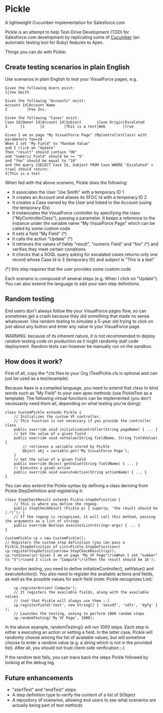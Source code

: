 Pickle
======

A lightweight Cucumber implementation for Salesforce.com

Pickle is an attempt to help Test-Drive Development (TDD) for Salesforce.com development by replicating some of [Cucumber](http://cukes.info/) (an automatic testing tool for Ruby) features to Apex.

Things you can do with Pickle:

Create testing scenarios in plain English
-------
Use scenarios in plain English to test your VisualForce pages, e.g.

    Given the following Users exist:
    1|Joe Smith
    
    Given the following "Accounts" exist:
    Account Id|Account Name
    2         |Foo Inc.
     
    Given the following "Cases" exist:
    Case Id|Owner Id|Account Id|Subject       |Case Origin|Escalated
    3      |1       |2         |This is a test|Web        |true
     
    Given I am on page "My VisualForce Page" (MyControllerClass) with parameters foo=24
    When I set "My Field" to "Random Value"
    and I click on "Update"
    Then "result" should contain "OK"
    and "numeric Field" should be >= "5"
    and "foo" should be equal to "24"
    and the query [SELECT Case Id, Subject FROM Case WHERE "Escalated" = true] should return:
    3|This is a test

When fed with the above scenario, Pickle does the following:
- It associates the User "Joe Smith" with a temporary ID 1
- It creates an Account and aliases its SFDC Id with a temporary ID 2
- It creates a Case owned by the User and linked to the Account (using the temporary IDs)
- It instanciates the VisualForce controller by specifying the class ("MyControllerClass"), passing a parameter. It keeps a reference to the instance under the variable name "My VisualForce Page" which can be called by some custom code
- It sets a field "My Field" (*)
- It calls the action "Update" (*)
- It retrieves the values of fields "result", "numeric Field" and "foo" (*) and verifies they meet certain conditions
- It checks that a SOQL query asking for escalated cases returns only one record whose Case Id is 3 (temporary ID) and subject is "This is a test"

(*) this step requires that the user provides some custom code

Each scenario is composed of several steps (e.g. When I click on "Update"). You can also extend the language to add your own step definitions.

Random testing
-----
End users don't always follow the your VisualForce pages flow, so can sometimes get a crash because they did something that made no sense whatsoever. Use random testing to simulate a 5-year old trying to click on just about any button and enter any value in your VisualForce page.

WARNING: because of its inherent nature, it is not recommended to deploy random testing code on production as it might randomly stall code deployment. Random tests can however be manually run on the sandbox.

How does it work?
-----
First of all, copy the *.cls files to your Org (TestPickle.cls is optional and can just be used as a test/example).

Because Apex is a compiled language, you need to extend that class to bind words such as "My Field" to your own apex methods (use PickleTest as a template). The following virtual functions can be implemented (you don't necessarily need them all, depending on what testing you're doing):

    class CustomPickle extends Pickle {    
        // Initializes the custom VF controller.
        // This function is not necessary if you provide the controller class
        public override void initializeController(String pageName) { ... }
        // Set the value of a given field
        public override void setValue(String fieldName, String fieldValue) {
            // retrieves a variable stored by Pickle
            Object obj = variable.get('My VisualForce Page');
        }
        // Get the value of a given field
        public override Object getValue(String fieldName) { ... }
        // Executes a given action
        public override void executeAction(String actionName) { ... }
    }

You can also extend the Pickle syntax by defining a class deriving from Pickle.StepDefinition and registering it:

    class StepCheckResult extends Pickle.StepDefinition {
        // This is where you define the regexp
        public StepCheckResult (Pickle p) { super(p, 'the result should be (.*)'); }
        // If the regexp is recognized, it will call this method, passing the arguments as a list of strings
        public override Boolean execute(List<String> args) { ... }
    }
        
    CustomPickle cp = new CustomPickle();
    // Registers the custom step definition (you can pass a Pickle.StepDefinition of List<Pickle.StepDefinition>)
    cp.registerStepDefinition(new StepCheckResult(sp));
    cp.runScenario('Given I am on page "My VF Page"\r\nWhen I set "number" to "5"\r\nand I click on "Compute"\r\nThen the result should be 16');

For randon testing, you need to define initializeController(), setValue() and executeAction(). You also need to register the available actions and fields, as well as the possible values for each field (note: Pickle recognizes List<SelectOption>):

        cp.registerAction('Compute');
        // It registers the available fields, along with the available values
        // (not that Pickle will always use them ;-)
        cp.registerField('text', new String[] { 'sessdf', 'sdfs', 'dgfg' } );
        // Launches the testing, asking to perform 1000 random steps
        sp.randomTesting('My VF Page', 1000);
        
In the above example, randomTesting() will run 1000 steps. Each step is either a executing an action or setting a field. In the latter case, Pickle will randomly choose among the list of available values, but will sometime choose to enter a random value (e.g. a string which is not in the provided list). After all, you should not trust client-side verification ;-)

If the random test fails, you can trace back the steps Pickle followed by looking at the debug log.

Future enhancements
-----
- "startTest" and "endTest" steps
- A step definition type to verify the content of a list of SObject
- A repository of scenarios, allowing end users to see what scenarios are actually being part of test methods
